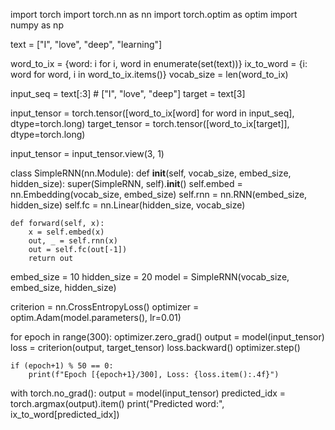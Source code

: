 import torch
import torch.nn as nn
import torch.optim as optim
import numpy as np

text = ["I", "love", "deep", "learning"]

word_to_ix = {word: i for i, word in enumerate(set(text))}
ix_to_word = {i: word for word, i in word_to_ix.items()}
vocab_size = len(word_to_ix)

input_seq = text[:3]  # ["I", "love", "deep"]
target = text[3]     

input_tensor = torch.tensor([word_to_ix[word] for word in input_seq], dtype=torch.long)
target_tensor = torch.tensor([word_to_ix[target]], dtype=torch.long)

input_tensor = input_tensor.view(3, 1)

class SimpleRNN(nn.Module):
    def __init__(self, vocab_size, embed_size, hidden_size):
        super(SimpleRNN, self).__init__()
        self.embed = nn.Embedding(vocab_size, embed_size)
        self.rnn = nn.RNN(embed_size, hidden_size)
        self.fc = nn.Linear(hidden_size, vocab_size)
    
    def forward(self, x):
        x = self.embed(x)
        out, _ = self.rnn(x)
        out = self.fc(out[-1])  
        return out

embed_size = 10
hidden_size = 20
model = SimpleRNN(vocab_size, embed_size, hidden_size)

criterion = nn.CrossEntropyLoss()
optimizer = optim.Adam(model.parameters(), lr=0.01)

for epoch in range(300):
    optimizer.zero_grad()
    output = model(input_tensor)
    loss = criterion(output, target_tensor)
    loss.backward()
    optimizer.step()
    
    if (epoch+1) % 50 == 0:
        print(f"Epoch [{epoch+1}/300], Loss: {loss.item():.4f}")

with torch.no_grad():
    output = model(input_tensor)
    predicted_idx = torch.argmax(output).item()
    print("Predicted word:", ix_to_word[predicted_idx])
